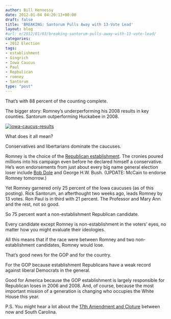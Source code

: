 ```yaml
---
author: Bill Hennessy
date: 2012-01-04 04:20:13+00:00
draft: false
title: 'BREAKING: Santorum Pulls Away with 13-Vote Lead'
layout: blog
#url: e/2012/01/03/breaking-santorum-pulls-away-with-13-vote-lead/
categories:
- 2012 Election
tags:
- establishment
- Gingrich
- Iowa Caucus
- Paul
- Repbulican
- romney
- Santorum
type: "post"
---
```


That’s with 88 percent of the counting complete. 

The bigger story: Romney’s underperforming his 2008 results in key counties. Santorum outperforming Huckabee in 2008.

[![iowa-caucus-results](https://hennessysview.com/wp-content/uploads/2012/01/iowa-caucus-results.jpg)
](https://www.businessinsider.com/everything-you-need-to-know-about-the-iowa-caucuses-2012-1)

What does it all mean?

Conservatives and libertarians dominate the caucuses.

Romney is the choice of the [Republican establishment](https://hennessysview.com/limited-government/whats-the-big-deal-with-the-establishment/). The cronies poured millions into his campaign even before he declared himself a conservative. He’s won endorsements from just about every big name general election loser include [Bob Dole](https://hennessysview.com/2012-election/wheres-bob-dole/) and George H.W. Bush. (UPDATE: McCain to endorse Romney tomorrow.)

Yet Romney garnered only 25 percent of the Iowa caucuses (as of this posting). Rick Santorum, an afterthought two weeks ago, leads Romney by 13 votes. Ron Paul is in third with 21 percent. The Professor and Mary Ann and the rest, not so good.

So 75 percent want a non-establishment Republican candidate.

Every candidate except Romney is non-establishment in the voters’ eyes, no matter how you might evaluate their ideologies. 

All this means that if the race were between Romney and two non-establishment candidates, Romney would lose. 

That’s good news for the GOP and for the country.

For the GOP because establishment Republicans have a weak record against liberal Democrats in the general. 

Good for America because the GOP establishment is largely responsible for Republican loses in 2006 and 2008. And, of course, because the most important mission of a generation is changing who occupies the White House this year.

P.S. You might hear a lot about the [17th Amendment and Cloture](https://hinterlandgazette.com/2012/01/rick-santorum-references-17th-amendments-cloture-provision-curious-closing-argument-polk-city-ia.html) between now and South Carolina.
